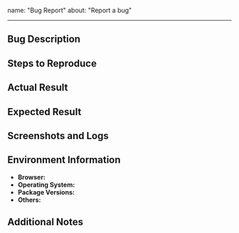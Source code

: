 name: "Bug Report"
about: "Report a bug"

---

## Bug Description
<!--
Provide a brief and clear description of the issue that occurred.
-->

## Steps to Reproduce
<!--
Explain step-by-step how the bug occurred. Be as detailed as possible.
1. Context: Specify the screen or state where the bug occurred.
2. Action: Describe the actions that triggered the bug.
-->

## Actual Result
<!--
Describe what actually happened as a result of the bug.
-->

## Expected Result
<!--
Describe what you expected to happen if the bug did not occur.
-->

## Screenshots and Logs
<!--
If possible, attach screenshots or logs to help understand the issue.
-->

## Environment Information
<!--
Provide information about the environment where the issue occurred.
Fill in the following details:
-->

- **Browser:**
- **Operating System:**
- **Package Versions:**
- **Others:**

## Additional Notes
<!--
Add any other information or context about the issue that might help resolve it.
-->
